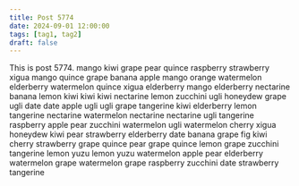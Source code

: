 ```yaml
---
title: Post 5774
date: 2024-09-01 12:00:00
tags: [tag1, tag2]
draft: false
---
```

This is post 5774.
mango
kiwi
grape
pear
quince
raspberry
strawberry
xigua
mango
quince
grape
banana
apple
mango
orange
watermelon
elderberry
watermelon
quince
xigua
elderberry
mango
elderberry
nectarine
banana
lemon
kiwi
kiwi
kiwi
nectarine
lemon
zucchini
ugli
honeydew
grape
ugli
date
date
apple
ugli
ugli
grape
tangerine
kiwi
elderberry
lemon
tangerine
nectarine
watermelon
nectarine
nectarine
ugli
tangerine
raspberry
apple
pear
zucchini
watermelon
ugli
watermelon
cherry
xigua
honeydew
kiwi
pear
strawberry
elderberry
date
banana
grape
fig
kiwi
cherry
strawberry
grape
quince
pear
grape
quince
lemon
grape
zucchini
tangerine
lemon
yuzu
lemon
yuzu
watermelon
apple
pear
elderberry
watermelon
grape
watermelon
grape
raspberry
zucchini
date
strawberry
tangerine
